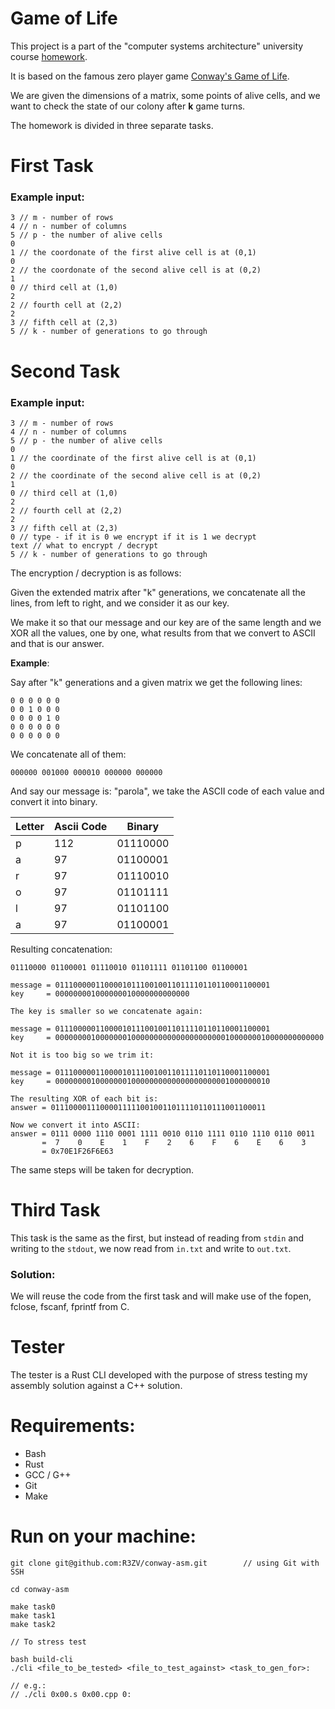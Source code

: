 # Game of Life
This project is a part of the "computer systems architecture" university course
[homework](https://cs.unibuc.ro/~crusu/asc/labs.html).

It is based on the famous zero player game [Conway's Game of Life](https://en.wikipedia.org/wiki/Conway%27s_Game_of_Life).

We are given the dimensions of a matrix, some points of alive cells, and we
want to check the state of our colony after **k** game turns.

The homework is divided in three separate tasks.

# First Task
### Example input:
```
3 // m - number of rows
4 // n - number of columns
5 // p - the number of alive cells
0
1 // the coordonate of the first alive cell is at (0,1)
0
2 // the coordonate of the second alive cell is at (0,2)
1
0 // third cell at (1,0)
2
2 // fourth cell at (2,2)
2
3 // fifth cell at (2,3)
5 // k - number of generations to go through
```
# Second Task
### Example input:
```
3 // m - number of rows
4 // n - number of columns
5 // p - the number of alive cells
0
1 // the coordinate of the first alive cell is at (0,1)
0
2 // the coordinate of the second alive cell is at (0,2)
1
0 // third cell at (1,0)
2
2 // fourth cell at (2,2)
2
3 // fifth cell at (2,3)
0 // type - if it is 0 we encrypt if it is 1 we decrypt
text // what to encrypt / decrypt
5 // k - number of generations to go through
```

The encryption / decryption is as follows:

Given the extended matrix after "k" generations, we concatenate
all the lines, from left to right, and we consider it as our key.

We make it so that our message and our key are of the same length and we
XOR all the values, one by one, what results from that we convert to ASCII
and that is our answer.

**Example**:

Say after "k" generations and a given matrix we get the following lines:

```
0 0 0 0 0 0
0 0 1 0 0 0
0 0 0 0 1 0
0 0 0 0 0 0
0 0 0 0 0 0
```

We concatenate all of them:
```
000000 001000 000010 000000 000000
```

And say our message is: "parola", we take the ASCII code of each value and
convert it into binary.

| Letter | Ascii Code | Binary   |
|--------|------------|----------|
| p      | 112        | 01110000 |
| a      | 97         | 01100001 |
| r      | 97         | 01110010 |
| o      | 97         | 01101111 |
| l      | 97         | 01101100 |
| a      | 97         | 01100001 |

Resulting concatenation:
```
01110000 01100001 01110010 01101111 01101100 01100001
```

```
message = 011100000110000101110010011011110110110001100001
key     = 000000001000000010000000000000

The key is smaller so we concatenate again:

message = 011100000110000101110010011011110110110001100001
key     = 000000001000000010000000000000000000001000000010000000000000

Not it is too big so we trim it:

message = 011100000110000101110010011011110110110001100001
key     = 000000001000000010000000000000000000001000000010

The resulting XOR of each bit is:
answer = 011100001110000111110010011011110110111001100011

Now we convert it into ASCII:
answer = 0111 0000 1110 0001 1111 0010 0110 1111 0110 1110 0110 0011
       =  7    0    E    1    F    2    6    F    6    E    6    3
       = 0x70E1F26F6E63

```
The same steps will be taken for decryption.

# Third Task
This task is the same as the first, but instead of reading from ```stdin``` and
writing to the ```stdout```, we now read from ```in.txt``` and write to ```out.txt```.

### Solution:
We will reuse the code from the first task and will make use of the
fopen, fclose, fscanf, fprintf from C.

# Tester
The tester is a Rust CLI developed with the purpose of stress testing my
assembly solution against a C++ solution.

# Requirements:
- Bash
- Rust
- GCC / G++
- Git
- Make

# Run on your machine:
```console
git clone git@github.com:R3ZV/conway-asm.git        // using Git with SSH

cd conway-asm

make task0
make task1
make task2

// To stress test

bash build-cli
./cli <file_to_be_tested> <file_to_test_against> <task_to_gen_for>:

// e.g.:
// ./cli 0x00.s 0x00.cpp 0:
```
